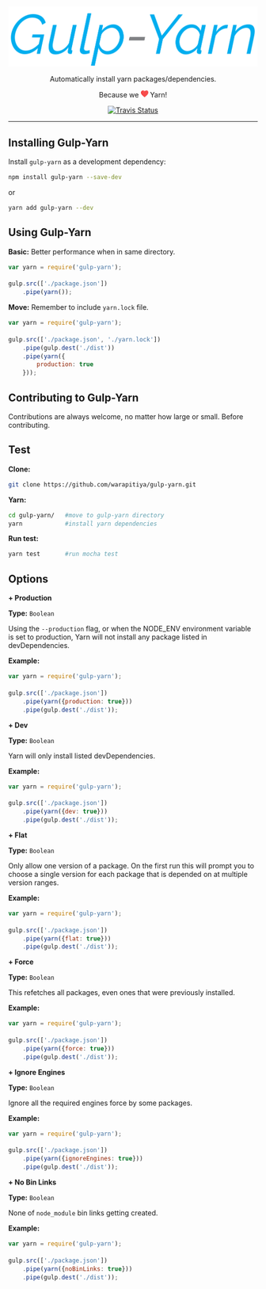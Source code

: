 <p align="center">
  <a href="https://github.com/warapitiya/gulp-yarn">
    <img alt="Gulp-Yarn" src="https://github.com/warapitiya/assets/blob/master/gulp-yarn.png?raw=true" width="546">
  </a>
</p>

<p align="center">
  Automatically install yarn packages/dependencies.
</p>
<p  align="center">
Because we <img alt="emoji=heart" src="https://github.com/warapitiya/assets/blob/master/heart-emoji.png?raw=true" width="15"> Yarn!</p>

<p align="center">
  <a href="https://travis-ci.org/warapitiya/gulp-yarn"><img alt="Travis Status" src="https://travis-ci.org/warapitiya/gulp-yarn.svg?branch=master"></a>
</p>

---

## Installing Gulp-Yarn
Install `gulp-yarn` as a development dependency:

```sh
npm install gulp-yarn --save-dev
```

or

```sh
yarn add gulp-yarn --dev
```


## Using Gulp-Yarn

**Basic:** Better performance when in same directory.

```javascript
var yarn = require('gulp-yarn');

gulp.src(['./package.json'])
    .pipe(yarn());
```

**Move:** Remember to include `yarn.lock` file.

```javascript
var yarn = require('gulp-yarn');

gulp.src(['./package.json', './yarn.lock'])
    .pipe(gulp.dest('./dist'))
    .pipe(yarn({
        production: true
    }));
```


## Contributing to Gulp-Yarn

Contributions are always welcome, no matter how large or small. Before contributing.

## Test

**Clone:**
```sh
git clone https://github.com/warapitiya/gulp-yarn.git
```

**Yarn:**
```sh
cd gulp-yarn/ 	#move to gulp-yarn directory
yarn 			#install yarn dependencies
```

**Run test:**
```sh
yarn test		#run mocha test
```

## Options

**+ Production**

**Type:** `Boolean`

Using the `--production` flag, or when the NODE_ENV environment variable is set to production, Yarn will not install any package listed in devDependencies.

**Example:**

```javascript
var yarn = require('gulp-yarn');

gulp.src(['./package.json'])
    .pipe(yarn({production: true}))
    .pipe(gulp.dest('./dist'));
```

**+ Dev**

**Type:** `Boolean`

Yarn will only install listed devDependencies.

**Example:**

```javascript
var yarn = require('gulp-yarn');

gulp.src(['./package.json'])
    .pipe(yarn({dev: true}))
    .pipe(gulp.dest('./dist'));
```
**+ Flat**

**Type:** `Boolean`

Only allow one version of a package. On the first run this will prompt you to choose a single version for each package that is depended on at multiple version ranges.

**Example:**

```javascript
var yarn = require('gulp-yarn');

gulp.src(['./package.json'])
    .pipe(yarn({flat: true}))
    .pipe(gulp.dest('./dist'));
```

**+ Force**

**Type:** `Boolean`

This refetches all packages, even ones that were previously installed.

**Example:**

```javascript
var yarn = require('gulp-yarn');

gulp.src(['./package.json'])
    .pipe(yarn({force: true}))
    .pipe(gulp.dest('./dist'));
```

**+ Ignore Engines**

**Type:** `Boolean`

Ignore all the required engines force by some packages.

**Example:**

```javascript
var yarn = require('gulp-yarn');

gulp.src(['./package.json'])
    .pipe(yarn({ignoreEngines: true}))
    .pipe(gulp.dest('./dist'));
```

**+ No Bin Links**

**Type:** `Boolean`

None of `node_module` bin links getting created.

**Example:**

```javascript
var yarn = require('gulp-yarn');

gulp.src(['./package.json'])
    .pipe(yarn({noBinLinks: true}))
    .pipe(gulp.dest('./dist'));
```
